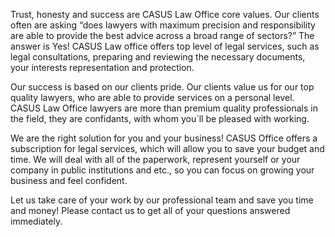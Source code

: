 Trust, honesty and success are CASUS Law Office core values. Our clients often are asking “does lawyers with maximum precision and responsibility are able to provide the best advice across a broad range of sectors?” The answer is Yes! CASUS Law office offers top level of legal services, such as legal consultations, preparing and reviewing the necessary documents, your interests representation and protection.
<br/> 

Our success is based on our clients pride. Our clients value us for our top quality lawyers, who are able to provide services on a personal level. CASUS Law Office lawyers are more than premium quality professionals in the field, they are confidants, with whom you`ll be pleased with working.
<br/>

We are the right solution for you and your business! CASUS Office offers a subscription for legal services, which will allow you to save your budget and time. We will deal with all of the paperwork, represent yourself or your company in public institutions and etc., so you can focus on growing your business and feel confident.
<br/>

Let us take care of your work by our professional team and save you time and money! Please contact us to get all of your questions answered immediately.
